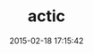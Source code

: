 ---
layout: post
title:  "actic"
repo:   "apptrix/actic"
date:   2015-02-18 17:15:42
gemurl: http://apptrix.net
---